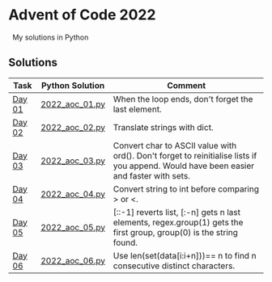 # Advent of Code 2022

&nbsp;
My solutions in Python

## Solutions

Task                                                              | Python Solution             | Comment
---                                                               | ---                         | ---
[Day 01](http://adventofcode.com/2022/day/1)         | [2022_aoc_01.py](2022_aoc_01.py) | When the loop ends, don't forget the last element.
[Day 02](http://adventofcode.com/2022/day/2)         | [2022_aoc_02.py](2022_aoc_02.py) | Translate strings with dict.
[Day 03](http://adventofcode.com/2022/day/3)         | [2022_aoc_03.py](2022_aoc_03.py) | Convert char to ASCII value with ord(). Don't forget to reinitialise lists if you append. Would have been easier and faster with sets.
[Day 04](http://adventofcode.com/2022/day/4)         | [2022_aoc_04.py](2022_aoc_04.py) | Convert string to int before comparing > or <.
[Day 05](http://adventofcode.com/2022/day/5)         | [2022_aoc_05.py](2022_aoc_05.py) | [::-1] reverts list, [:-n] gets n last elements, regex.group(1) gets the first group, group(0) is the string found.
[Day 06](http://adventofcode.com/2022/day/6)         | [2022_aoc_06.py](2022_aoc_06.py) | Use len(set(data[i:i+n]))== n to find n consecutive distinct characters.

